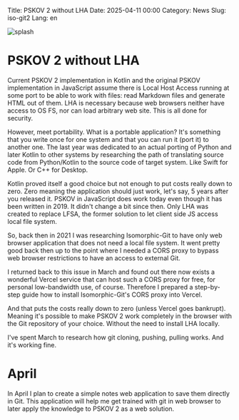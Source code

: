 Title: PSKOV 2 without LHA
Date: 2025-04-11 00:00
Category: News
Slug: iso-git2
Lang: en

![splash][splash]

# PSKOV 2 without LHA

Current PSKOV 2 implementation in Kotlin and the original PSKOV implementation
in JavaScript assume there is Local Host Access running at some port to be
able to work with files: read Markdown files and generate HTML out of them.
LHA is necessary because web browsers neither have access to OS FS, nor
can load arbitrary web site. This is all done for security.

However, meet portability. What is a portable application? It's something
that you write once for one system and that you can run it (port it) to
another one. The last year was dedicated to an actual porting of Python
and later Kotlin to other systems by researching the path of translating
source code from Python/Kotlin to the source code of target system. Like
Swift for Apple. Or C++ for Desktop.

Kotlin proved itself a good choice but not enough to put costs really down
to zero. Zero meaning the application should just work, let's say, 5 years
after you released it. PSKOV in JavaScript does work today even though it
has been written in 2019. It didn't change a bit since then. Only LHA was
created to replace LFSA, the former solution to let client side JS
access local file system.

So, back then in 2021 I was researching Isomorphic-Git to have only web
browser application that does not need a local file system. It went pretty
good back then up to the point where I needed a CORS proxy to bypass
web browser restrictions to have an access to external Git.

I returned back to this issue in March and found out there now exists a
wonderful Vercel service that can host such a CORS proxy for free, for
personal low-bandwidth use, of course.
Therefore I prepared a step-by-step guide how to install Isomorphic-Git's
CORS proxy into Vercel.

And that puts the costs really down to zero (unless Vercel goes bankrupt).
Meaning it's possible to make PSKOV 2 work completely in the browser
with the Git repository of your choice. Without the need to install LHA
locally.

I've spent March to research how git cloning, pushing, pulling works. And
it's working fine.

# April

In April I plan to create a simple notes web application to save them
directly in Git. This application will help me get trained with git
in web browser to later apply the knowledge to PSKOV 2 as a web solution.

[splash]: ../../images/2025-04_???.jpg

